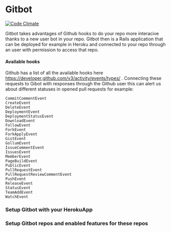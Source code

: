 Gitbot
===========
[![Code Climate](https://codeclimate.com/github/pepibumur/gitbot.png)](https://codeclimate.com/github/pepibumur/gitbot)

Gitbot takes advantages of Github hooks to do your repo more interacive thanks to a new user bot in your repo. Gitbot then is a Rails application that can be deployed for example in Heroku and connected to your repo through an user with permission to access that repo.

#### Available hooks
Github has a list of all the available hooks here https://developer.github.com/v3/activity/events/types/ . Connecting these requests to Gibot with responses through the Github user this can alert us about different statuses in opened pull requests for example:

```
CommitCommentEvent
CreateEvent
DeleteEvent
DeploymentEvent
DeploymentStatusEvent
DownloadEvent
FollowEvent
ForkEvent
ForkApplyEvent
GistEvent
GollumEvent
IssueCommentEvent
IssuesEvent
MemberEvent
PageBuildEvent
PublicEvent
PullRequestEvent
PullRequestReviewCommentEvent
PushEvent
ReleaseEvent
StatusEvent
TeamAddEvent
WatchEvent
```


### Setup Gitbot with your HerokuApp

### Setup Gitbot repos and enabled features for these repos

